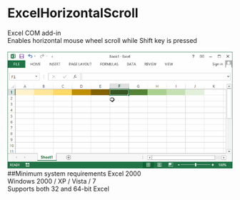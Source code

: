 # ExcelHorizontalScroll
Excel COM add-in<br>
Enables horizontal mouse wheel scroll while Shift key is pressed
<br><br>![alt text](https://github.com/T800G/ExcelHorizontalScroll/blob/master/xlhscroll.gif)<br>
##Minimum system requirements
Excel 2000<br>
Windows 2000 / XP / Vista / 7<br>
Supports both 32 and 64-bit Excel

